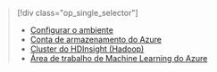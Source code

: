 > [!div class="op_single_selector"]
> * [Configurar o ambiente](../articles/machine-learning/team-data-science-process/environment-setup.md)
> * [Conta de armazenamento do Azure](../articles/storage/common/storage-quickstart-create-account.md)
> * [Cluster do HDInsight (Hadoop)](../articles/machine-learning/team-data-science-process/customize-hadoop-cluster.md)
> * [Área de trabalho de Machine Learning do Azure](../articles/machine-learning/studio/create-workspace.md)
> 
> 

